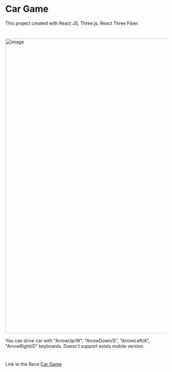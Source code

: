 # Car Game

This project created with React JS, Three.js, React Three Fiber.

#

<img width="1853" height="917" alt="image" src="https://github.com/user-attachments/assets/fb7dd5c1-3861-4706-a38e-4b3157d22157" />


You can drive car with "ArrowUp/W", "ArrowDown/S", "ArrowLeft/A", "ArrowRight/D" keyboards.
Doesn't support exists mobile version.


#

Link to the Race [Car Game](https://car-game-eosin-one.vercel.app)
